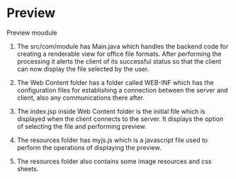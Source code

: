# Preview
Preview moudule


1. The src/com/module has Main.java which handles the backend code for creating a renderable view for office file formats.
After performing the processing it alerts the client of its successful status so that the client can now display 
the file selected by the user.

2. The Web Content folder has a folder called WEB-INF which has the configuration files for establishing a connection
between the server and client, also any communications there after.

3. The index.jsp inside Web Content folder is the initial file which is displayed when the client connects to the server.
It displays the option of selecting the file and performing preview.

4. The resources folder has myjs.js which is a javascript file used to perform the operations of displaying the preview.

5. The resources folder also contains some image resources and css sheets.
